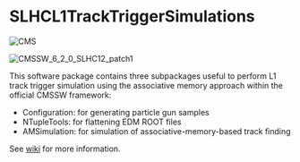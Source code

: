 SLHCL1TrackTriggerSimulations
=============================

![CMS](http://jiafulow.github.io/VHbbAnalysis/css/CMS-BW-128x128.gif)

![CMSSW_6_2_0_SLHC12_patch1](http://img.shields.io/badge/cmssw-v6.2.0.SLHC12--patch.1-blue.svg)

This software package contains three subpackages useful to perform L1 track trigger simulation using the associative memory approach within the official CMSSW framework:

- Configuration: for generating particle gun samples
- NTupleTools: for flattening EDM ROOT files
- AMSimulation: for simulation of associative-memory-based track finding 

See [wiki](https://github.com/jiafulow/SLHCL1TrackTriggerSimulations/wiki) for more information.

